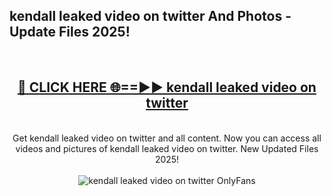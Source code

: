 <h2>kendall leaked video on twitter And Photos - Update Files 2025!</h2>
<br>
<div align="center">
<h2><a href="https://linkcuts.com/hfmhzwbr" rel="nofollow">🔴 CLICK HERE 🌐==►► kendall leaked video on twitter</a></h2>
<br>
Get kendall leaked video on twitter and all content. Now you can access all videos and pictures of kendall leaked video on twitter. New Updated Files 2025!
<br>
<br>
<a href="https://linkcuts.com/hfmhzwbr" rel="nofollow" data-target="animated-image.originalLink"><img src="https://i.ibb.co.com/WyWwxjT/player-gif2.gif" alt="kendall leaked video on twitter OnlyFans" style="max-width: 100%; display: inline-block;" data-target="animated-image.originalImage"></a>
</div>
<br>